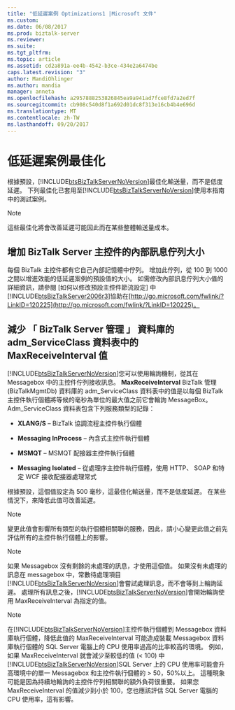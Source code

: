 ```yaml
---
title: "低延遲案例 Optimizations1 |Microsoft 文件"
ms.custom: 
ms.date: 06/08/2017
ms.prod: biztalk-server
ms.reviewer: 
ms.suite: 
ms.tgt_pltfrm: 
ms.topic: article
ms.assetid: cd2a891a-ee4b-4542-b3ce-434e2a6474be
caps.latest.revision: "3"
author: MandiOhlinger
ms.author: mandia
manager: anneta
ms.openlocfilehash: a2957888253826845ea9a941ad7fce8fd7a2ed7f
ms.sourcegitcommit: cb908c540d8f1a692d01dc8f313e16cb4b4e696d
ms.translationtype: MT
ms.contentlocale: zh-TW
ms.lasthandoff: 09/20/2017
---
```

# <a name="low-latency-scenario-optimizations"></a>低延遲案例最佳化
根據預設，[!INCLUDE[btsBizTalkServerNoVersion](../includes/btsbiztalkservernoversion-md.md)]最佳化輸送量，而不是低度延遲。 下列最佳化已套用至[!INCLUDE[btsBizTalkServerNoVersion](../includes/btsbiztalkservernoversion-md.md)]使用本指南中的測試案例。  
  
> [!NOTE]  
>  這些最佳化將會改善延遲可能因此而在某些整體輸送量成本。  
  
## <a name="increase-the-biztalk-server-host-internal-message-queue-size"></a>增加 BizTalk Server 主控件的內部訊息佇列大小  
 每個 BizTalk 主控件都有它自己內部記憶體中佇列。 增加此佇列，從 100 到 1000 之間以增進效能的低延遲案例的預設值的大小。 如需修改內部訊息佇列大小值的詳細資訊，請參閱 [如何以修改預設主控件節流設定] 中[!INCLUDE[btsBizTalkServer2006r3](../includes/btsbiztalkserver2006r3-md.md)]協助在[http://go.microsoft.com/fwlink/?LinkID=120225](http://go.microsoft.com/fwlink/?LinkID=120225)。  
  
## <a name="reduce-the-maxreceiveinterval-value-in-the-admserviceclass-table-of-the-biztalk-server-management-database"></a>減少 「 BizTalk Server 管理 」 資料庫的 adm_ServiceClass 資料表中的 MaxReceiveInterval 值  
 [!INCLUDE[btsBizTalkServerNoVersion](../includes/btsbiztalkservernoversion-md.md)]您可以使用輪詢機制，從其在 Messagebox 中的主控件佇列接收訊息。 **MaxReceiveInterval** BizTalk 管理 (BizTalkMgmtDb) 資料庫的 adm_ServiceClass 資料表中的值是以每個 BizTalk 主控件執行個體將等候的毫秒為單位的最大值之前它會輪詢 MessageBox。 Adm_ServiceClass 資料表包含下列服務類型的記錄：  
  
-   **XLANG/S** – BizTalk 協調流程主控件執行個體  
  
-   **Messaging InProcess** – 內含式主控件執行個體  
  
-   **MSMQT** – MSMQT 配接器主控件執行個體  
  
-   **Messaging Isolated** – 從處理序主控件執行個體，使用 HTTP、 SOAP 和特定 WCF 接收配接器處理常式  
  
 根據預設，這個值設定為 500 毫秒，這最佳化輸送量，而不是低度延遲。 在某些情況下，來降低此值可改善延遲。  
  
> [!NOTE]  
>  變更此值會影響所有類型的執行個體相關聯的服務，因此，請小心變更此值之前先評估所有的主控件執行個體上的影響。  
  
> [!NOTE]  
>  如果 Messagebox 沒有剩餘的未處理的訊息，才使用這個值。 如果沒有未處理的訊息在 messagebox 中，常數待處理項目[!INCLUDE[btsBizTalkServerNoVersion](../includes/btsbiztalkservernoversion-md.md)]會嘗試處理訊息，而不會等到上輪詢延遲。 處理所有訊息之後，[!INCLUDE[btsBizTalkServerNoVersion](../includes/btsbiztalkservernoversion-md.md)]會開始輪詢使用 MaxReceiveInterval 為指定的值。  
  
> [!NOTE]  
>  在[!INCLUDE[btsBizTalkServerNoVersion](../includes/btsbiztalkservernoversion-md.md)]主控件執行個體到 Messagebox 資料庫執行個體，降低此值的 MaxReceiveInterval 可能造成裝載 Messagebox 資料庫執行個體的 SQL Server 電腦上的 CPU 使用率過高的比率較高的環境。 例如，如果 MaxReceiveInterval 就會減少至較低的值 (\< 100) 中[!INCLUDE[btsBizTalkServerNoVersion](../includes/btsbiztalkservernoversion-md.md)]SQL Server 上的 CPU 使用率可能會升高環境中的單一 Messagebox 和主控件執行個體的 > 50，50%以上。 這種現象可能是因為持續地輪詢的主控件佇列相關聯的額外負荷很重要。 如果您 MaxReceiveInterval 的值減少到小於 100，您也應該評估 SQL Server 電腦的 CPU 使用率，這有影響。